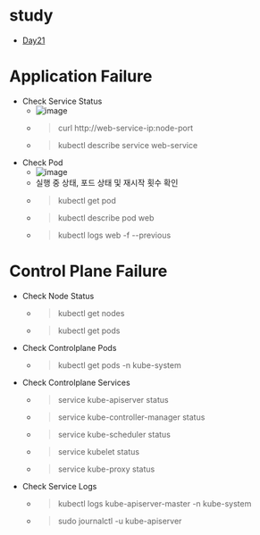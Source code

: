 # study
- [Day21](#application-failure)<br>

# Application Failure
- Check Service Status
  - ![image](https://user-images.githubusercontent.com/47103479/215324638-57020c13-83ba-4ae1-866b-0e0d21b2d2d5.png)
  - > curl http://web-service-ip:node-port
  - > kubectl describe service web-service
- Check Pod
  - ![image](https://user-images.githubusercontent.com/47103479/215324667-322c3ff3-edf7-4b53-ade7-eed02474d237.png)
  - 실행 중 상태, 포드 상태 및 재시작 횟수 확인 
  - > kubectl get pod
  - > kubectl describe pod web
  - > kubectl logs web -f --previous

# Control Plane Failure
- Check Node Status
  - > kubectl get nodes
  - > kubectl get pods
- Check Controlplane Pods
  - > kubectl get pods -n kube-system
- Check Controlplane Services
  - > service kube-apiserver status
  - > service kube-controller-manager status
  - > service kube-scheduler status
  - > service kubelet status
  - > service kube-proxy status
- Check Service Logs
  - > kubectl logs kube-apiserver-master -n kube-system
  - > sudo journalctl -u kube-apiserver
